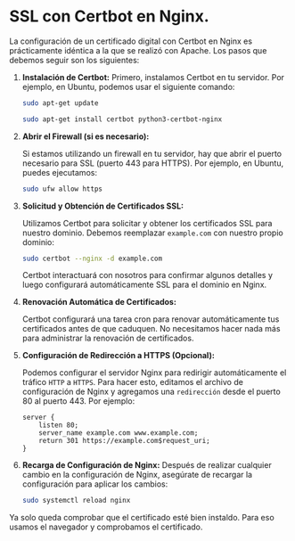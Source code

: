 # SSL con Certbot en Nginx.

La configuración de un certificado digital con Certbot en Nginx es prácticamente idéntica a la que se realizó con Apache. Los pasos que debemos seguir son los siguientes:


1. **Instalación de Certbot:**
    Primero, instalamos Certbot en tu servidor. Por ejemplo, en Ubuntu, podemos usar el siguiente comando:

    ```bash
    sudo apt-get update
    ```

    ```bash
    sudo apt-get install certbot python3-certbot-nginx
    ```

2. **Abrir el Firewall (si es necesario):**
   
    Si estamos utilizando un firewall en tu servidor, hay que abrir el puerto necesario para SSL (puerto 443 para HTTPS). Por ejemplo, en Ubuntu, puedes ejecutamos:
    
    ```bash
    sudo ufw allow https
    ```

3. **Solicitud y Obtención de Certificados SSL:**
   
    Utilizamos Certbot para solicitar y obtener los certificados SSL para nuestro dominio. Debemos reemplazar `example.com` con nuestro propio dominio:

    ```bash
    sudo certbot --nginx -d example.com
    ```
    
    Certbot interactuará con nosotros para confirmar algunos detalles y luego configurará automáticamente SSL para el dominio en Nginx.

4. **Renovación Automática de Certificados:**
    
    Certbot configurará una tarea cron para renovar automáticamente tus certificados antes de que caduquen. No necesitamos hacer nada más para administrar la renovación de certificados.


5. **Configuración de Redirección a HTTPS (Opcional):**

    Podemos configurar el servidor Nginx para redirigir automáticamente el tráfico `HTTP` a `HTTPS`. Para hacer esto, editamos el archivo de configuración de Nginx y agregamos una `redirección` desde el puerto 80 al puerto 443. Por ejemplo:

    ```nginx
    server {
        listen 80;
        server_name example.com www.example.com;
        return 301 https://example.com$request_uri;
    }
    ```

6. **Recarga de Configuración de Nginx:**
    Después de realizar cualquier cambio en la configuración de Nginx, asegúrate de recargar la configuración para aplicar los cambios:
  
    ```bash
    sudo systemctl reload nginx
    ```

Ya solo queda comprobar que el certificado esté bien instaldo. Para eso usamos el navegador y comprobamos el certificado.